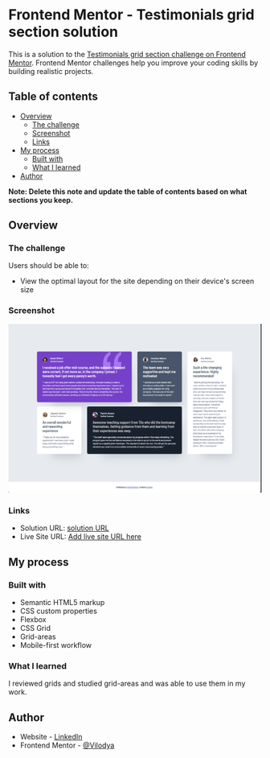 # Frontend Mentor - Testimonials grid section solution

This is a solution to the [Testimonials grid section challenge on Frontend Mentor](https://www.frontendmentor.io/challenges/testimonials-grid-section-Nnw6J7Un7). Frontend Mentor challenges help you improve your coding skills by building realistic projects. 

## Table of contents

- [Overview](#overview)
  - [The challenge](#the-challenge)
  - [Screenshot](#screenshot)
  - [Links](#links)
- [My process](#my-process)
  - [Built with](#built-with)
  - [What I learned](#what-i-learned)
- [Author](#author)

**Note: Delete this note and update the table of contents based on what sections you keep.**

## Overview

### The challenge

Users should be able to:

- View the optimal layout for the site depending on their device's screen size

### Screenshot

![](./screenshot.png)

### Links

- Solution URL: [solution URL](https://github.com/Vilodya/testimonials-grid-section-main)
- Live Site URL: [Add live site URL here](https://vilodya.github.io/testimonials-grid-section-main/)

## My process

### Built with

- Semantic HTML5 markup
- CSS custom properties
- Flexbox
- CSS Grid
- Grid-areas
- Mobile-first workflow

### What I learned

I reviewed grids and studied grid-areas and was able to use them in my work.

## Author

- Website - [LinkedIn](https://www.linkedin.com/in/vladimir--denisov)
- Frontend Mentor - [@Vilodya](https://www.frontendmentor.io/profile/Vilodya)

